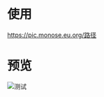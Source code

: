 ﻿# 使用
https://pic.monose.eu.org/路径

# 预览
![测试](https://img.mrzgh.top/blog/website/welcome-cover.jpg)
